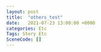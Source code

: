 ```yaml
---
layout: post
title:  "others_test"
date:   2021-07-23 13:00:00 +0000
categories: Etc
Tags: Story Etc
SceneCode: []
---
```

